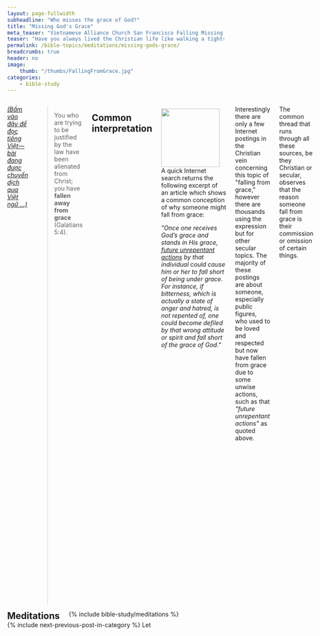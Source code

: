 ```yaml
---
layout: page-fullwidth
subheadline: "Who misses the grace of God?"
title: "Missing God's Grace"
meta_teaser: "Vietnamese Alliance Church San Francisco Falling Missing grace"
teaser: "Have you always lived the Christian life like walking a tightrope? One misstep and down you go. Though you might be blessed with a faith to believe that Jesus will not let you fall forever into your death, it is the constant fear of falling that makes for a very lethargic and powerless journey into eternity. Knowing the real cause of the falling from God's grace will give you Jesus' promised peace that passes understanding."
permalink: /bible-topics/meditations/missing-gods-grace/
breadcrumbs: true
header: no
image:
    thumb: "/thumbs/FallingFromGrace.jpg"
categories:
    - bible-study
---
```

<!--more-->

<div class="row">
<div class="medium-8 columns" markdown="1">

<em><a href="{{ site.baseurl }}/hoc-kinh-thanh/suy-gam/trat-phan-an-dien/">(Bấm vào đây để đọc tiếng Việt&mdash;bài đang được chuyển dịch qua Việt ngữ ...)</a></em>

> You who are trying to be justified by the law have been alienated from Christ; you have <strong>fallen away from grace</strong> (Galatians 5:4).

## Common interpretation

<div>
<p>
<img alt src="{{ site.baseurl }}/images/FallingFromGrace.jpg" style="border: 0px none; margin: 7px 15px 0px 0px; max-width: 100%; height: 136px; padding: 0px; float: left;">
A quick Internet search returns the following excerpt of an article which shows a common conception of why someone might fall from grace: 

<p class="blockquote"><em>"Once one receives God’s grace and stands in His grace, <u>future unrepentant actions</u> by that individual could cause him or her to fall short of being under grace. For instance, if bitterness, which is actually a state of anger and hatred, is not repented of, one could become defiled by that wrong attitude or spirit and fall short of the grace of God."</em></p>
</p>
</div>

Interestingly there are only a few Internet postings in the Christian vein concerning this topic of "falling from grace," however there are thousands using the expression but for other secular topics. The majority of these postings are about someone, especially public figures, who used to be loved and respected but now have fallen from grace due to some unwise actions, such as that <em>"future unrepentant actions"</em> as quoted above.

The common thread that runs through all these sources, be they Christian or secular, observes that the reason someone fall from grace is their commission or omission of certain things.

Despite the fact that there are so few Christian postings on the topic, my own church experience is that no matter what the theology is held by the individual denominations, most sermons and writings seem to agree with the secular view concerning the topic of falling from grace, except for some who might have come to a different conclusion from their own study of the topic.

## What does the Bible say?

There is only one verse in the Bible that contains the phrase "falling from grace," and it is Galatians 5:4. And there is another, Hebrews 12:15, that contains a similar phrase "fail of the grace of God KJV)," or "comes short of the grace of God (NET)." The context of both verses are very similar, however in Galatians 5:4 the cause for falling from grace is immediately shown in the verse, while in Hebrews it is spread out through many chapters. Therefore Galatians 5:4 is chosen for to avoid a laborious and long winded explanation.

Let us read Galatians 5:4 again here:

<p class="blockquote">You who are <strong>trying to be justified by the law </strong>have been <strong>alienated from Christ</strong>; you have <strong>fallen away from grace</strong> (Galatians 5:4).</p>

It is clear from Galatians 5:4 that the cause for falling away from grace is not any sin whatsoever but the attempt to be justified by the law. While it is easy to understand the world's point of view on this topic, how is it that the majority in Christendom completely ignored the cause for falling away from grace so clearly shown in this verse: <strong><em>trying to be justified by the law</em></strong>.

It is the trying to be justified, to get right with God, to be called the righteous, to be sanctified, holy, blameless, through the keeping of the law.

So folks who hold the common interpretation, that it is some sin that makes you fall from grace, do you realize that the very effort to abide by this rule makes you fall from grace in the first place? Do you realize that you're believing the exact opposite of what Galatians 5:4 is saying?

There is a part of this verse that is even more alarming about the danger of relying on the law for justification: <strong><em>"being alienated from Christ."</em></strong> While there might be an ambiguity about the meaning of falling from grace, it is clear what being alienated from Christ means.

## 2<font style="color: rgba(0,0,0,0);">-</font>Peter<font style="color: rgba(0,0,0,0);">-</font>3:17

> <sup>15</sup>And regard the patience of our Lord as salvation, just as also our dear brother Paul wrote to you, according to the wisdom given to him,  <sup>16</sup>speaking of these things in all his letters. Some things in these letters are <strong><u>hard to understand</u></strong>, things the ignorant and unstable <strong><u>twist to their own destruction</u></strong>, as they also do to the rest of the scriptures.  <sup>17</sup>Therefore, dear friends, since you have been forewarned, be on your guard that you do not get led astray by the error of these unprincipled men and <strong><u>fall from your firm grasp on the truth</u></strong>.  <sup>18</sup>But grow in the grace and knowledge of our Lord and Savior Jesus Christ. To him be the honor both now and on that eternal day (2 Peter 3:15-18).

A pastor preached a sermon, which was posted on youtube titled <em>"Do not take advantage of God's grace,"</em> citing the 2 Peter 3:15-18 verses quoted above. These verses were used to support the concept of falling from grace according to common interpretation. The citing of these verses in the sermon's context erred in several aspects.

- They do not talk of falling from grace, but of falling from a firm grasp on the truth. The context around it shows Paul was warning his audience of those who distorted Scriptures.
- They do not talk of <em>"unrepentant actions"</em> but of the apostle's call to the audience to be on guard against erroneous doctrine.

As an aside, in order to guard against erroneous interpretation of any Scriptures, one must be careful to preserve context. We can use the topic of "falling from grace" as an example. We must consider all foundational truths around the topic:

- Several scriptures that form the basis for the concept of "grace."
- To fall from grace one must have committed an unforgivable sin; there are several passages that help us form this basis.
- Study the immediate context of "falling from grace" to see that the root cause is the reliance on the keeping of the law.

And perhaps there are other truths that might help us make sure we don't err in our interpretation; truths such as righteousness, reconciliation, man's total depravity, being born again, flesh vs. spirit, etc. If we do our job correctly we'd find that none of the foundation truths we find are in conflict with any other found in the Bible.

## Common interpretation revisited
 
For the time being, let us reason from the point of view of the common interpretation, specifically from the article of which we took an excerpt.

<p class="blockquote">For instance, if bitterness, which is actually a state of anger and hatred, is not repented of, one could become defiled by that <u>wrong attitude</u> or spirit and fall short of the grace of God.</p>

If it is true that an "unrepentant sin" will cause someone to fall from grace, then it is incumbent upon the individual to rid himself of all possibilities of such sins. But is it even possible for anyone to rid himself of every trace of this type of sin which causes the falling from grace?

"Wrong attitude" is also too subjective a term to describe a condition that can have such eternal consequences as falling from grace. A hyper sensitive person may perceive an emotional state as "wrong," while another person of certain temperament may perceive it as normal in their culture or upbringing. Such ambiguous definition cannot be used to define our relationship with God.

The common misconception concerning the issue of sin is we become sinners the moment we commit something that violates God's law. Someone may have theological degrees with the belief that we're sinners by nature, in practice, in conversation and the sermons that they preach, it shows they believe otherwise.

There are at least two Scripture passages that tell us what sin really is.

#### John<font style="color: rgba(0,0,0,0);">-</font>16:8-9

Jesus speaks of the Holy Spirit:

<p class="blockquote"> <sup>8</sup>When he comes, he will prove the world to be in the <strong>wrong about sin</strong> and righteousness and judgment: <sup>9</sup><strong>about sin, because people do not believe in me</strong>.</p>

How is the world wrong about sin? It is wrong because it consistently believes that sin has to do with what people do, what act they commit, what good things they neglect to do. In holding such belief, they imply the solution lies in the sinner's determination to stop sinning. Jesus declared that such belief is wrong, because even if a person has somehow managed never to commit a sin common to man, he is still a sinner. What he needs is not that he has to learn how to quit sinning, but he needs is to trust in Christ.

This verse is in agreement with the key verse of this writing, Galatians 5:4 to be quoted again here:

<p class="blockquote">You who are trying to be justified by the law have been alienated from Christ; you have <strong>fallen away from grace</strong> (Galatians 5:4).</p>

The law doesn't deal with the sin nature, but it deals with the sins that people commit. It deals with them one at a time. One sin, one sacrifice. But faith in Christ deals with our sin nature once for all. Do you see the connection here? The insistence to deal with sins through the law, not the sins though they may be so vile and cause so much pain for those who fall into them, is the principle cause for falling away from grace.

#### Matthew<font style="color: rgba(0,0,0,0);">-</font>5:27-28

<p class="blockquote"><sup>27</sup>You have heard that it was said, ‘You shall not commit adultery. <sup>28</sup>But I tell you that anyone who looks at a woman lustfully has already committed adultery with her in his heart.</p>

Once again, Jesus confirmed that the action is just a product of what is already in the heart, which is another way to say it's embedded deep in the sin nature of man. Stopping the action does not eradicate it from every cell that made up parts of the living being.

But it seems there is a veil over the eyes of many because even until now, the large majority of people of faith still focus on the wrong object. However when the Holy Spirit comes into the hearts of those who seek the truth, they will be convicted and realize that they had been wrong all along about sin.

## In conclusion

The real cause for someone to fall away from grace is their reliance on the observance of the law for justification. This is the way of the world, and the world is wrong about how to deal with sins. Unfortunately so many in the church hold this concept of sin just like the world.

> Do not be conformed to this present world, but be transformed by the renewing of your mind, so that you may test and approve what is the will of God--what is good and well-pleasing and perfect (Romans 12:2).

The world tries to use the law as means to draw near to God, but instead it alienates them from Christ. The Bible recorded the first example of the effect of the law on the relationship between God and Man. The appearance of the law in the conscience of the first couple in the Garden of Eden in the form of the knowledge of good and evil immediately drove a wedge between them and God. But thankfully God already knew this and had prepared beforehand a way to bring them back to Him. All they needed, as we do now, is to fix our eyes on the One that God had sent (John 3:14).

{% include bible-study/bible-study-footer %}
</div><!-- /.medium-8.columns -->
<div class="bible-index medium-4 columns">

<h2 style="margin: 0px">Meditations</h2>
        {% include bible-study/meditations %}
</div><!-- /.medium-4.columns -->
</div><!-- /.row -->

<div class="small-12" style="padding: 0px; border-bottom: none;">
    {% include next-previous-post-in-category %}
Let</div>
